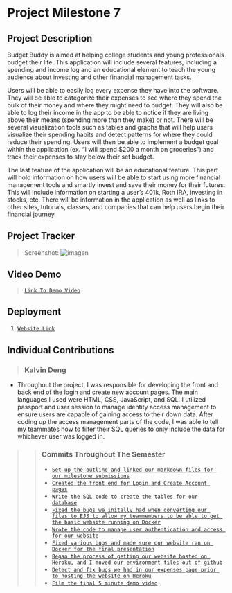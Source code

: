 # Project Milestone 7 

## Project Description
 Budget Buddy is aimed at helping college students and young professionals budget their life. This application will include several features, including a spending and income log and an educational element to teach the young audience about investing and other financial management tasks. 

Users will be able to easily log every expense they have into the software. They will be able to categorize their expenses to see where they spend the bulk of their money and where they might need to budget. They will also be able to log their income in the app to be able to notice if they are living above their means (spending more than they make) or not. There will be several visualization tools such as tables and graphs that will help users visualize their spending habits and detect patterns for where they could reduce their spending. Users will then be able to implement a budget goal within the application (ex. “I will spend $200 a month on groceries”) and track their expenses to stay below their set budget.

The last feature of the application will be an educational feature. This part will hold information on how users will be able to start using more financial management tools and smartly invest and save their money for their futures. This will include information on starting a user’s 401k, Roth IRA, investing in stocks, etc. There will be information in the application as well as links to other sites, tutorials, classes, and companies that can help users begin their financial journey. 

## Project Tracker
> Screenshot:
> ![imagen](https://user-images.githubusercontent.com/97514357/164146698-3e1060bf-2f13-4c27-a1aa-ed4d55639ce7.png)

## Video Demo
> [`Link To Demo Video`](https://www.youtube.com/watch?v=mXNlHvg93ZM)

## Deployment
1. [`Website Link`](https://budgetbuddy-013-01.herokuapp.com)

## Individual Contributions

> ### Kalvin Deng
- Throughout the project, I was responsible for developing the front and back end of the login and create new account pages. The main languages I used were HTML, CSS, JavaScript, and SQL. I utilized passport and user session to manage identity access management to ensure users are capable of gaining access to their down data. After coding up the access management parts of the code, I was able to tell my teammates how to filter their SQL queries to only include the data for whichever user was logged in. 
>> ### Commits Throughout The Semester
>> - [`Set up the outline and linked our markdown files for our milestone submissions`](https://github.com/cub-csci-3308-spring-2022/csci-3308-spring22-013-01/commit/68060220fabbf2abf38c416091e373fc8a5a1090)
>> - [`Created the front end for Login and Create Account pages`](https://github.com/cub-csci-3308-spring-2022/csci-3308-spring22-013-01/commit/771abe775e61407bfc3729bdc64b06317d279b5a)
>> - [`Write the SQL code to create the tables for our database`](https://github.com/cub-csci-3308-spring-2022/csci-3308-spring22-013-01/commit/67a7ca2410a7c49699bbfebcda67ea5184b9f4e9)
>> - [`Fixed the bugs we initally had when converting our files to EJS to allow my teammembers to be able to get the basic website running on Docker`](https://github.com/cub-csci-3308-spring-2022/csci-3308-spring22-013-01/commit/2a3b3771d9c515e3ed6e80e8fc65de8439b19e4e)
>> - [`Wrote the code to manage user authentication and access for our website`](https://github.com/cub-csci-3308-spring-2022/csci-3308-spring22-013-01/commit/0f2a5d68be2ffc3ed55d08cc26ba9f2333b4da82)
>> - [`Fixed various bugs and made sure our website ran on Docker for the final presentation`](https://github.com/cub-csci-3308-spring-2022/csci-3308-spring22-013-01/commit/a4cc6a79cd5b392e95494d477ce55184ef898ca7)
>> - [`Began the process of getting our website hosted on Heroku, and I moved our environment files out of github`](https://github.com/cub-csci-3308-spring-2022/csci-3308-spring22-013-01/commit/d4a1f9b38ddbfdee6c7353fd2d4f94b0153975c6)
>> - [`Detect and fix bugs we had in our expenses page prior to hosting the website on Heroku`](https://github.com/cub-csci-3308-spring-2022/csci-3308-spring22-013-01/commit/a5f011ec24921d50249d8b0cd88a36bf700d9837)
>> - [`Film the final 5 minute demo video`](https://github.com/cub-csci-3308-spring-2022/csci-3308-spring22-013-01/commit/942c9cc7cf21b69a462dbfc55f465bca7a1a373b)

